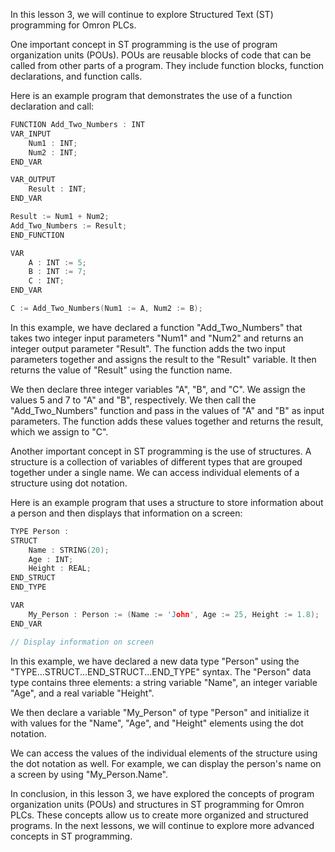 In this lesson 3, we will continue to explore Structured Text (ST) programming for Omron PLCs.

One important concept in ST programming is the use of program organization units (POUs). POUs are reusable blocks of code that can be called from other parts of a program. They include function blocks, function declarations, and function calls.

Here is an example program that demonstrates the use of a function declaration and call:
```c
FUNCTION Add_Two_Numbers : INT
VAR_INPUT
    Num1 : INT;
    Num2 : INT;
END_VAR

VAR_OUTPUT
    Result : INT;
END_VAR

Result := Num1 + Num2;
Add_Two_Numbers := Result;
END_FUNCTION

VAR
    A : INT := 5;
    B : INT := 7;
    C : INT;
END_VAR

C := Add_Two_Numbers(Num1 := A, Num2 := B);
```
In this example, we have declared a function "Add_Two_Numbers" that takes two integer input parameters "Num1" and "Num2" and returns an integer output parameter "Result". The function adds the two input parameters together and assigns the result to the "Result" variable. It then returns the value of "Result" using the function name.

We then declare three integer variables "A", "B", and "C". We assign the values 5 and 7 to "A" and "B", respectively. We then call the "Add_Two_Numbers" function and pass in the values of "A" and "B" as input parameters. The function adds these values together and returns the result, which we assign to "C".

Another important concept in ST programming is the use of structures. A structure is a collection of variables of different types that are grouped together under a single name. We can access individual elements of a structure using dot notation.

Here is an example program that uses a structure to store information about a person and then displays that information on a screen:
```c
TYPE Person :
STRUCT
    Name : STRING(20);
    Age : INT;
    Height : REAL;
END_STRUCT
END_TYPE

VAR
    My_Person : Person := (Name := 'John', Age := 25, Height := 1.8);
END_VAR

// Display information on screen
```
In this example, we have declared a new data type "Person" using the "TYPE...STRUCT...END_STRUCT...END_TYPE" syntax. The "Person" data type contains three elements: a string variable "Name", an integer variable "Age", and a real variable "Height".

We then declare a variable "My_Person" of type "Person" and initialize it with values for the "Name", "Age", and "Height" elements using the dot notation.

We can access the values of the individual elements of the structure using the dot notation as well. For example, we can display the person's name on a screen by using "My_Person.Name".

In conclusion, in this lesson 3, we have explored the concepts of program organization units (POUs) and structures in ST programming for Omron PLCs. These concepts allow us to create more organized and structured programs. In the next lessons, we will continue to explore more advanced concepts in ST programming.
